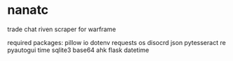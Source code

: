 # nanatc
trade chat riven scraper for warframe

required packages:
pillow
io
dotenv
requests
os
disocrd
json
pytesseract
re
pyautogui
time
sqlite3
base64
ahk
flask
datetime
